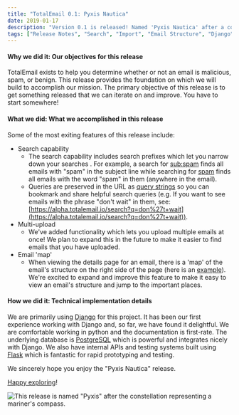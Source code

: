 ```yaml
---
title: "TotalEmail 0.1: Pyxis Nautica"
date: 2019-01-17
description: "Version 0.1 is released! Named 'Pyxis Nautica' after a constellation representing a mariner's compass, this release provides basic upload and search functionality that will guide future releases. In this blog post, we'll discuss a few of the new things we are most excited about."
tags: ["Release Notes", "Search", "Import", "Email Structure", "Django", "PostgreSQL", "Flask"]
---
```


#### Why we did it: Our objectives for this release

TotalEmail exists to help you determine whether or not an email is malicious, spam, or benign. This release provides the foundation on which we will build to accomplish our mission. The primary objective of this release is to get something released that we can iterate on and improve. You have to start somewhere!

#### What we did: What we accomplished in this release

Some of the most exiting features of this release include:

- Search capability
    - The search capability includes search prefixes which let you narrow down your searches <!-- TODO: it would be nice to have a link to the search prefixes documentation --> . For example, a search for [sub:spam](https://alpha.totalemail.io/search?q=sub%3Aspam) finds all emails with "spam" in the subject line while searching for [spam](https://alpha.totalemail.io/search?q=spam) finds all emails with the word "spam" in them (anywhere in the email).
    - Queries are preserved in the URL as [query strings](https://en.wikipedia.org/wiki/Query_string) so you can bookmark and share helpful search queries (e.g. If you want to see emails with the phrase "don't wait" in them, see: [https://alpha.totalemail.io/search?q=don%27t+wait](https://alpha.totalemail.io/search?q=don%27t+wait)).
- Multi-upload
    - We've added functionality which lets you upload multiple emails at once! We plan to expand this in the future to make it easier to find emails that you have uploaded.
- Email 'map'
    - When viewing the details page for an email, there is a 'map' of the email's structure on the right side of the page (here is an [example](https://alpha.totalemail.io/email/5a0ba393b6a917b9a381920a24dabccb5db449920a2cb773279a0ca52b12e4a2)). We're excited to expand and improve this feature to make it easy to view an email's structure and jump to the important places.

#### How we did it: Technical implementation details

We are primarily using [Django](https://www.djangoproject.com/) for this project. It has been our first experience working with Django and, so far, we have found it delightful. We are comfortable working in python and the documentation is first-rate. The underlying database is [PostgreSQL](https://www.postgresql.org/) which is powerful and integrates nicely with Django. We also have internal APIs and testing systems built using [Flask](http://flask.pocoo.org/) which is fantastic for rapid prototyping and testing.

We sincerely hope you enjoy the "Pyxis Nautica" release.

[Happy exploring](https://alpha.totalemail.io/email/5a0ba393b6a917b9a381920a24dabccb5db449920a2cb773279a0ca52b12e4a2)!

![This release is named "Pyxis" after the constellation representing a mariner's compass.](/imgs/pyxis.png)
